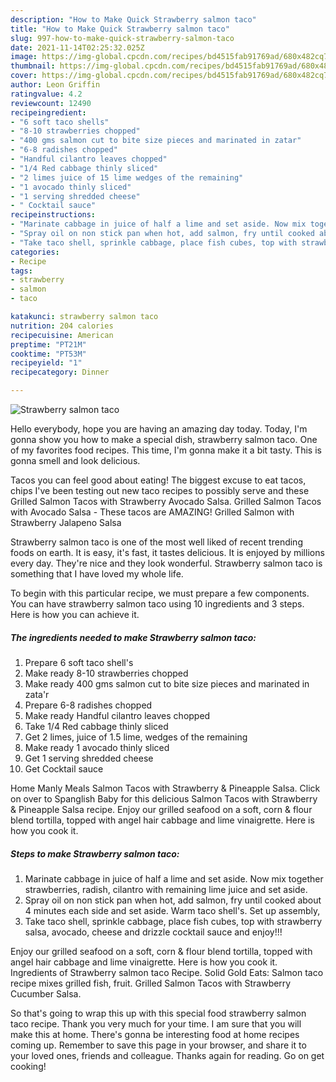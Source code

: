 ```yaml
---
description: "How to Make Quick Strawberry salmon taco"
title: "How to Make Quick Strawberry salmon taco"
slug: 997-how-to-make-quick-strawberry-salmon-taco
date: 2021-11-14T02:25:32.025Z
image: https://img-global.cpcdn.com/recipes/bd4515fab91769ad/680x482cq70/strawberry-salmon-taco-recipe-main-photo.jpg
thumbnail: https://img-global.cpcdn.com/recipes/bd4515fab91769ad/680x482cq70/strawberry-salmon-taco-recipe-main-photo.jpg
cover: https://img-global.cpcdn.com/recipes/bd4515fab91769ad/680x482cq70/strawberry-salmon-taco-recipe-main-photo.jpg
author: Leon Griffin
ratingvalue: 4.2
reviewcount: 12490
recipeingredient:
- "6 soft taco shells"
- "8-10 strawberries chopped"
- "400 gms salmon cut to bite size pieces and marinated in zatar"
- "6-8 radishes chopped"
- "Handful cilantro leaves chopped"
- "1/4 Red cabbage thinly sliced"
- "2 limes juice of 15 lime wedges of the remaining"
- "1 avocado thinly sliced"
- "1 serving shredded cheese"
- " Cocktail sauce"
recipeinstructions:
- "Marinate cabbage in juice of half a lime and set aside. Now mix together strawberries, radish, cilantro with remaining lime juice and set aside."
- "Spray oil on non stick pan when hot, add salmon, fry until cooked about 4 minutes each side and set aside. Warm taco shell&#39;s. Set up assembly,"
- "Take taco shell, sprinkle cabbage, place fish cubes, top with strawberry salsa, avocado, cheese and drizzle cocktail sauce and enjoy!!!"
categories:
- Recipe
tags:
- strawberry
- salmon
- taco

katakunci: strawberry salmon taco 
nutrition: 204 calories
recipecuisine: American
preptime: "PT21M"
cooktime: "PT53M"
recipeyield: "1"
recipecategory: Dinner

---
```



![Strawberry salmon taco](https://img-global.cpcdn.com/recipes/bd4515fab91769ad/680x482cq70/strawberry-salmon-taco-recipe-main-photo.jpg)

Hello everybody, hope you are having an amazing day today. Today, I'm gonna show you how to make a special dish, strawberry salmon taco. One of my favorites food recipes. This time, I'm gonna make it a bit tasty. This is gonna smell and look delicious.

Tacos you can feel good about eating! The biggest excuse to eat tacos, chips I&#39;ve been testing out new taco recipes to possibly serve and these Grilled Salmon Tacos with Strawberry Avocado Salsa. Grilled Salmon Tacos with Avocado Salsa - These tacos are AMAZING! Grilled Salmon with Strawberry Jalapeno Salsa

Strawberry salmon taco is one of the most well liked of recent trending foods on earth. It is easy, it's fast, it tastes delicious. It is enjoyed by millions every day. They're nice and they look wonderful. Strawberry salmon taco is something that I have loved my whole life.


To begin with this particular recipe, we must prepare a few components. You can have strawberry salmon taco using 10 ingredients and 3 steps. Here is how you can achieve it.

<!--inarticleads1-->

##### The ingredients needed to make Strawberry salmon taco:

1. Prepare 6 soft taco shell&#39;s
1. Make ready 8-10 strawberries chopped
1. Make ready 400 gms salmon cut to bite size pieces and marinated in zata&#39;r
1. Prepare 6-8 radishes chopped
1. Make ready Handful cilantro leaves chopped
1. Take 1/4 Red cabbage thinly sliced
1. Get 2 limes, juice of 1.5 lime, wedges of the remaining
1. Make ready 1 avocado thinly sliced
1. Get 1 serving shredded cheese
1. Get  Cocktail sauce


Home Manly Meals Salmon Tacos with Strawberry &amp; Pineapple Salsa. Click on over to Spanglish Baby for this delicious Salmon Tacos with Strawberry &amp; Pineapple Salsa recipe. Enjoy our grilled seafood on a soft, corn &amp; flour blend tortilla, topped with angel hair cabbage and lime vinaigrette. Here is how you cook it. 

<!--inarticleads2-->

##### Steps to make Strawberry salmon taco:

1. Marinate cabbage in juice of half a lime and set aside. Now mix together strawberries, radish, cilantro with remaining lime juice and set aside.
1. Spray oil on non stick pan when hot, add salmon, fry until cooked about 4 minutes each side and set aside. Warm taco shell&#39;s. Set up assembly,
1. Take taco shell, sprinkle cabbage, place fish cubes, top with strawberry salsa, avocado, cheese and drizzle cocktail sauce and enjoy!!!


Enjoy our grilled seafood on a soft, corn &amp; flour blend tortilla, topped with angel hair cabbage and lime vinaigrette. Here is how you cook it. Ingredients of Strawberry salmon taco Recipe. Solid Gold Eats: Salmon taco recipe mixes grilled fish, fruit. Grilled Salmon Tacos with Strawberry Cucumber Salsa. 

So that's going to wrap this up with this special food strawberry salmon taco recipe. Thank you very much for your time. I am sure that you will make this at home. There's gonna be interesting food at home recipes coming up. Remember to save this page in your browser, and share it to your loved ones, friends and colleague. Thanks again for reading. Go on get cooking!
